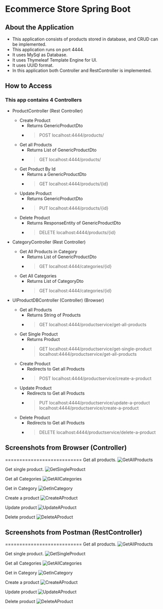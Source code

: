 # Ecommerce Store Spring Boot

## About the Application
- This application consists of products stored in database, and CRUD can be implemented.
- This application runs on port 4444.
- It uses MySql as Database.
- It uses Thymeleaf Template Engine for UI.
- It uses UUID format.
- In this application both Controller and RestController is implemented.

## How to Access
### This app contains 4 Controllers
- ProductController (Rest Controller)
  - Create Product
    - Returns GenericProductDto
    - 
      > POST
      > localhost:4444/products/
  - Get all Products
    - Returns List of GenericProductDto
    - 
      > GET
      > localhost:4444/products/
  - Get Product By Id
    - Returns a GenericProductDto
    - 
      > GET
      > localhost:4444/products/{id}
  - Update Product
    - Returns GenericProductDto
    - 
      > PUT
      > localhost:4444/products/{id}
  - Delete Product
    - Returns ResponseEntity of GenericProductDto
    - 
      > DELETE
      > localhost:4444/products/{id}
- CategoryController   (Rest Controller)
  - Get All Products in Category
    - Returns List of GenericProductDto
    -
      > GET
      > localhost:4444/categories/{id}
  - Get All Categories
    - Returns List of CategoryDto
    -  
      > GET
      > localhost:4444/categories/{id}   

- UIProductDBController   (Controller) (Browser)
  - Get all Products 
     - Returns String of Products
    -  
      > GET
      > localhost:4444/productservice/get-all-products 
  - Get Single Product
     - Returns Product
    -  
      > GET
      > localhost:4444/productservice/get-single-product 
      > localhost:4444/productservice/get-all-products 
  - Create Product
     - Redirects to Get all Products
    -  
      > POST
      > localhost:4444/productservice/create-a-product
  - Update Product
     - Redirects to Get all Products
    -  
      > PUT
      > localhost:4444/productservice/update-a-product
      > localhost:4444/productservice/create-a-product
  - Delete Product
     - Redirects to Get all Products
    -  
      > DELETE
      > localhost:4444/productservice/delete-a-product




## Screenshots from Browser  (Controller)
===========================
Get all products.
![GetAllProducts](https://github.com/jsbiresh/productservice-naman/assets/133354225/d662c475-94e6-43f8-8895-af640bffdb92)

Get single product.
![GetSingleProduct](https://github.com/jsbiresh/productservice-naman/assets/133354225/fb8e955d-99c9-49f7-8344-39d81f3b4e5d)

Get all Categories
![GetAllCategories](https://github.com/jsbiresh/productservice-naman/assets/133354225/2f289454-983d-4c10-bc60-bfdd3dbcd49b)

Get in Category
![GetInCategory](https://github.com/jsbiresh/productservice-naman/assets/133354225/08c45ba3-f9fe-4b58-ae21-22a01eefcd05)

Create a product
![CreateAProduct](https://github.com/jsbiresh/productservice-naman/assets/133354225/43522551-87ba-405a-8749-72dea172e409)

Update product
![UpdateAProduct](https://github.com/jsbiresh/productservice-naman/assets/133354225/dae550d7-eded-4c3a-b405-ab80103f873a)

Delete product
![DeleteAProduct](https://github.com/jsbiresh/productservice-naman/assets/133354225/279c6631-0a8a-4a80-ac08-31c9162945f1)


## Screenshots from Postman  (RestController)
===========================
Get all products.
![GetAllProducts](https://github.com/jsbiresh/productservice-naman/assets/133354225/fbcdd28a-2b3d-459e-be0d-fd054ce17cf3)

Get single product.
![GetSingleProduct](https://github.com/jsbiresh/productservice-naman/assets/133354225/156588c0-94c5-449d-87c9-34464ec879ae)

Get all Categories
![GetAllCategories](https://github.com/jsbiresh/productservice-naman/assets/133354225/cc3851fd-ec62-4613-bceb-b81b8d241d3d)

Get in Category
![GetInCategory](https://github.com/jsbiresh/productservice-naman/assets/133354225/3a3a6475-91a0-481b-aeb5-b3d8477f28c2)

Create a product
![CreateAProduct](https://github.com/jsbiresh/productservice-naman/assets/133354225/afaa765b-75b6-457a-a876-f75e5fa1cbed)

Update product
![UpdateAProduct](https://github.com/jsbiresh/productservice-naman/assets/133354225/5c7f12a9-3967-4363-a541-f879ec78e121)

Delete product
![DeleteAProduct](https://github.com/jsbiresh/productservice-naman/assets/133354225/8a09111b-db85-4ac5-bf46-15be22c37742)










 
